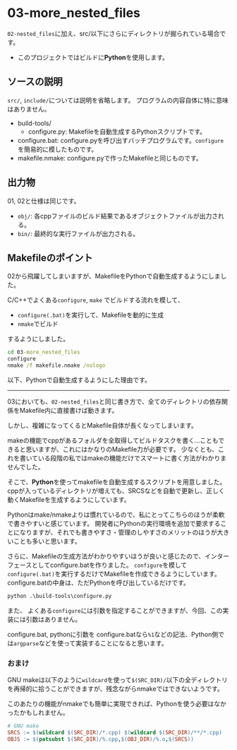# 03-more_nested_files

`02-nested_files`に加え、src/以下にさらにディレクトリが掘られている場合です。

- このプロジェクトではビルドに**Python**を使用します。

## ソースの説明

`src/`, `include/`については説明を省略します。
プログラムの内容自体に特に意味はありません。

- build-tools/
  - configure.py: Makefileを自動生成するPythonスクリプトです。
- configure.bat: configure.pyを呼び出すバッチプログラムです。`configure`を簡易的に模したものです。
- makefile.nmake: configure.pyで作ったMakefileと同じものです。

## 出力物

01, 02と仕様は同じです。

- `obj/`: 各cppファイルのビルド結果であるオブジェクトファイルが出力される。
- `bin/`: 最終的な実行ファイルが出力される。

## Makefileのポイント

02から飛躍してしまいますが、MakefileをPythonで自動生成するようにしました。

C/C++でよくある`configure`, `make` でビルドする流れを模して、
- `configure(.bat)`を実行して、Makefileを動的に生成
- `nmake`でビルド

するようにしました。

```cmd
cd 03-more_nested_files
configure
nmake /f makefile.nmake /nologo
```

以下、Pythonで自動生成するようにした理由です。

---

03においても、`02-nested_files`と同じ書き方で、全てのディレクトリの依存関係をMakefile内に直接書けば動きます。

しかし、複雑になってくるとMakefile自体が長くなってしまいます。

makeの機能でcppがあるフォルダを全取得してビルドタスクを書く…こともできると思いますが、これにはかなりのMakefile力が必要です。
少なくとも、これを書いている段階の私ではmakeの機能だけでスマートに書く方法がわかりませんでした。

そこで、**Python**を使ってmakefileを自動生成するスクリプトを用意しました。
cppが入っているディレクトリが増えても、SRCSなどを自動で更新し、正しく動くMakefileを生成するようにしています。

Pythonはmake/nmakeよりは慣れているので、私にとってこちらのほうが柔軟で書きやすいと感じています。
開発者にPythonの実行環境を追加で要求することになりますが、それでも書きやすさ・管理のしやすさのメリットのほうが大きいことも多いと思います。

さらに、Makefileの生成方法がわかりやすいほうが良いと感じたので、インターフェースとしてconfigure.batを作りました。
`configure`を模して`configure(.bat)`を実行するだけでMakefileを作成できるようにしています。
configure.batの中身は、ただPythonを呼び出しているだけです。

```cmd
python .\build-tools\configure.py
```

また、
よくある`configure`には引数を指定することができますが、今回、この実装には引数はありません。

configure.bat, pythonに引数を
configure.batなら`%1`などの記法、Python側では`argparse`などを使って実装することになると思います。

### おまけ

GNU makeは以下のように`wildcard`を使って`$(SRC_DIR)/`以下の全ディレクトリを再帰的に拾うことができますが、残念ながらnmakeではできないようです。

このあたりの機能がnmakeでも簡単に実現できれば、Pythonを使う必要はなかったかもしれません。

```makefile
# GNU make
SRCS := $(wildcard $(SRC_DIR)/*.cpp) $(wildcard $(SRC_DIR)/**/*.cpp)
OBJS := $(patsubst $(SRC_DIR)/%.cpp,$(OBJ_DIR)/%.o,$(SRCS))
```
